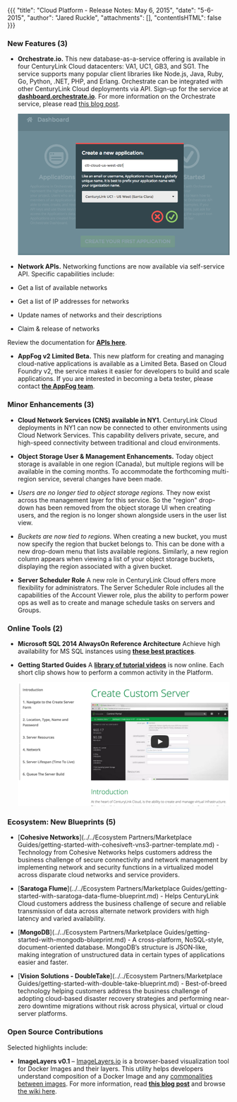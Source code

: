   {{{
  "title": "Cloud Platform - Release Notes: May 6, 2015",
  "date": "5-6-2015",
  "author": "Jared Ruckle",
  "attachments": [],
  "contentIsHTML": false
}}}


### New Features (3)

* **Orchestrate.io.** This new database-as-a-service offering is available in four CenturyLink Cloud datacenters: VA1, UC1, GB3, and SG1. The service supports many popular client libraries like Node.js, Java, Ruby, Go, Python, .NET, PHP, and Erlang. Orchestrate can be integrated with other CenturyLink Cloud deployments via API. Sign-up for the service at [**dashboard.orchestrate.io**](https://dashboard.orchestrate.io/sessions/login). For more information on the Orchestrate service, please read [this blog post](https://www.ctl.io/blog/post/centurylink-acquires-orchestrate/).

  ![Orchestrate UI](../../images/orchestrate-ui-ctl-cloud.png)

* **Network APIs.** Networking functions are now available via self-service API. Specific capabilities include:
 * Get a list of available networks
 * Get a list of IP addresses for networks
 * Update names of networks and their descriptions
 * Claim & release of networks

 Review the documentation for [**APIs here**](https://www.ctl.io/api-docs/v2/).

* **AppFog v2 Limited Beta.** This new platform for creating and managing cloud-native applications is available as a Limited Beta.  Based on Cloud Foundry v2, the service makes it easier for developers to build and scale applications.  If you are interested in becoming a beta tester, please contact [**the AppFog team**](mailto:appfog-feedback@ctl.io).

### Minor Enhancements (3)

* **Cloud Network Services (CNS) available in NY1.** CenturyLink Cloud deployments in NY1 can now be connected to other environments using Cloud Network Services. This capability delivers private, secure, and high-speed connectivity between traditional and cloud environments.

* **Object Storage User & Management Enhancements.** Today object storage is available in one region (Canada), but multiple regions will be available in the coming months. To accommodate the forthcoming multi-region service, several changes have been made.
 * *Users are no longer tied to object storage regions.* They now exist across the management layer for this service. So the "region" drop-down has been removed from the object storage UI when creating users, and the region is no longer shown alongside users in the user list view.
 * *Buckets are now tied to regions.* When creating a new bucket, you must now specify the region that bucket belongs to. This can be done with a new drop-down menu that lists available regions.  Similarly, a new region column appears when viewing a list of your object storage buckets, displaying the region associated with a given bucket.

* **Server Scheduler Role** A new role in CenturyLink Cloud offers more flexibility for administrators. The Server Scheduler Role includes all the capabilities of the Account Viewer role, plus the ability to perform power ops as well as to create and manage schedule tasks on servers and Groups.


### Online Tools (2)

* **Microsoft SQL 2014 AlwaysOn Reference Architecture** Achieve high availability for MS SQL instances using [**these best practices**](//www.ctl.io/architecture/sql2014-alwayson/).

* **Getting Started Guides** A [**library of tutorial videos**](//www.ctl.io/guides/) is now online. Each short clip shows how to perform a common activity in the Platform.

  ![Getting Started](../../images/getting-started-guide-01.png)


### Ecosystem: New Blueprints (5)

* [**Cohesive Networks**](../../Ecosystem Partners/Marketplace Guides/getting-started-with-cohesiveft-vns3-partner-template.md) - Technology from Cohesive Networks helps customers address the business challenge of secure connectivity and network management by implementing network and security functions in a virtualized model across disparate cloud networks and service providers.

* [**Saratoga Flume**](../../Ecosystem Partners/Marketplace Guides/getting-started-with-saratoga-data-flume-blueprint.md) - Helps CenturyLink Cloud customers address the business challenge of secure and reliable transmission of data across alternate network providers with high latency and varied availability.

* [**MongoDB**](../../Ecosystem Partners/Marketplace Guides/getting-started-with-mongodb-blueprint.md) - A cross-platform, NoSQL-style, document-oriented database. MongoDB’s structure is JSON-like, making integration of unstructured data in certain types of applications easier and faster.

* [**Vision Solutions - DoubleTake**](../../Ecosystem Partners/Marketplace Guides/getting-started-with-double-take-blueprint.md) - Best-of-breed technology helping customers address the business challenge of adopting cloud-based disaster recovery strategies and performing near-zero downtime migrations without risk across physical, virtual or cloud server platforms.


### Open Source Contributions

Selected highlights include:

 * **ImageLayers v0.1** – [ImageLayers.io](https://imagelayers.io/) is a browser-based visualization tool for Docker Images and their layers. This utility helps developers understand composition of a Docker Image and any [commonalities between images](https://imagelayers.io/?images=java:latest,golang:latest,node:latest,python:latest,php:latest,ruby:latest). For more information, read [**this blog post**](http://www.centurylinklabs.com/imagelayers-io-docker-visualization-and-badges/) and browse [the wiki here](https://github.com/CenturyLinkLabs/imagelayers).
